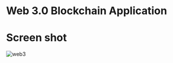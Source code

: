 # Web 3.0 Blockchain Application
# Screen shot
![web3](https://user-images.githubusercontent.com/84519054/184669949-125aadec-a3e6-4d11-8a7c-0381073f1191.png)
